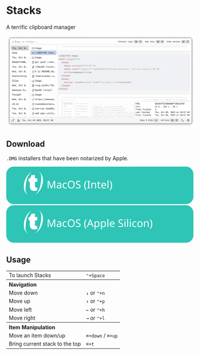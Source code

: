 # Stacks

A terrific clipboard manager

![screenshot](./docs/screenshots/screenshot.png)

## Download

`.DMG` installers that have been notarized by Apple.

[![MacOS (Intel)](docs/assets/MacOS-Intel.svg)](https://github.com/cablehead/stacks/releases/download/v0.13.1/Stacks_0.13.1_x86_64.dmg)
[![MacOS (Apple Silicon)](docs/assets/MacOS-Apple.Silicon.svg)](https://github.com/cablehead/stacks/releases/download/v0.13.1/Stacks_0.13.1_aarch64.dmg)

## Usage

<table>
  <tr>
    <td>To launch Stacks</td>
    <td><code>&#8963;+Space</code></td>
  </tr>
  <tr>
    <th colspan="2" align="left">Navigation</th>
  </tr>
  <tr>
    <td>Move down</td>
    <td>
    <code>&#8595;</code>
    or
    <code>&#8963;+n</code>
    </td>
  </tr>
  <tr>
    <td>Move up</td>
    <td>
    <code>&#8593;</code>
    or
    <code>&#8963;+p</code>
    </td>
  </tr>

  <tr>
    <td>Move left</td>
    <td>
        <code>&#8592;</code>
        or
        <code>&#8963;+h</code>
        </td>
  </tr>

  <tr>
    <td>Move right</td>
    <td>
    <code>&#8594;</code>
    or
    <code>&#8963;+l</code>
    </td>
  </tr>

  <tr>
    <th colspan="2" align="left">Item Manipulation</th>
  </tr>
  <tr>
    <td>Move an item down/up</td>
    <td><code>&#8984;+down</code> / <code>&#8984;+up</code></td>
  </tr>
  <tr>
    <td>Bring current stack to the top</td>
    <td><code>&#8984;+t</code></td>
  </tr>
</table>
